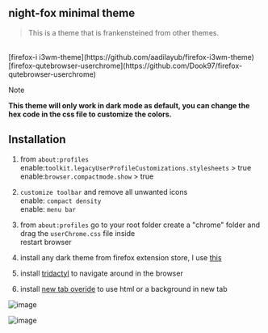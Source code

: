 ## night-fox minimal theme
> This is a theme that is frankensteined from other themes. 
</br>
[firefox-i i3wm-theme](https://github.com/aadilayub/firefox-i3wm-theme)</br>
[firefox-qutebrowser-userchrome](https://github.com/Dook97/firefox-qutebrowser-userchrome)

> [!note]
> **This theme will only work in dark mode as default, you can change the hex code in the css file to customize the colors.**</br>

## Installation

1. from `about:profiles`</br>
enable:`toolkit.legacyUserProfileCustomizations.stylesheets` > true </br>
enable:`browser.compactmode.show` > true </br>




2. `customize toolbar` and remove all unwanted icons </br>
enable: `compact density`</br>
enable: `menu bar`</br>

3. from `about:profiles` go to your root folder
   create a "chrome" folder and drag the `userChrome.css` file inside </br>
   restart browser </br>
   
5. install any dark theme from firefox extension store, I use [this](https://addons.mozilla.org/en-US/firefox/addon/nicothin-dark-theme/)</br>

6. install [tridactyl](https://addons.mozilla.org/en-US/firefox/addon/tridactyl-vim/) to navigate around in the browser</br>
7. install [new tab overide](https://addons.mozilla.org/en-US/firefox/addon/new-tab-override/) to use html or a background in new tab </br>



   
   


![image](https://github.com/user-attachments/assets/b4d0e9dd-1114-47ca-9052-5ef0066500f0)

![image](https://github.com/user-attachments/assets/5cc35724-725d-49a2-ad4c-b96709bebf0b)

